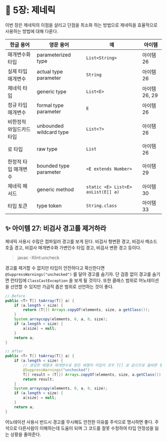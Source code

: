 # 💎 5장: 제네릭

이번 장은 제네릭의 이점을 살리고 단점을 최소화 하는 방법으로 제네릭을 효율적으로 사용하는 방법에 대해 다룬다.

| 한글 용어 | 영문 용어 | 예 | 아이템 |
| --- | --- | --- | --- |
| 매개변수화 타입 | parameterized type | `List<String>` | 아이템 26 |
| 실제 타입 매개변수 | actual type parameter | `String` | 아이템 26 |
| 제네릭 타입 | generic type | `List<E>` | 아이템 26, 29 |
| 정규 타입 매개변수 | formal type parameter | `E` | 아이템 26 |
| 비한정적 와일드카드 타입 | unbounded wildcard type | `List<?>` | 아이템 26 |
| 로 타입 | raw type | `List` | 아이템 26 |
| 한정적 타입 매개변수 | bounded type parameter | `<E extends Number>` | 아이템 29 |
| 제네릭 메서드 | generic method | `static <E> List<E> asList(E[] a)` | 아이템 30 |
| 타입 토큰 | type token | `String.class` | 아이템 33 |

## ✨ 아이템 27: 비검사 경고를 제거하라

제네릭 사용시 수많은 컴파일러 경고를 보게 된다. 비검사 형변환 경고, 비검사 메소드 호출 경고, 비검사 매개변수화 가변인수 타입 경고, 비검사 변환 경고 등이다.

> javac -Xlint:uncheck

경고를 제거할 수 없지만 타입이 안전하다고 확신한다면 `@SuppressWarnings("unchecked")` 를 달아 경고를 숨기자. 단 검증 없이 경고를 숨기면 런타임에 `ClassCastException` 을 보게 될 것이다. 또한 클래스 범위로 어노테이션을 선언할 수 있지만 가급적 좁은 범위로 선언하는 것이 좋다.

```java
// Before
public <T> T[] toArray(T[] a) {
    if (a.length < size) {
        return (T[]) Arrays.copyOf(elements, size, a.getClass());
    }
    System.arraycopy(elements, 0, a, 0, size);
    if (a.length < size) {
        a[size] = null;
    }
    return a;
}

// After
public <T> T[] toArray(T[] a) {
    if (a.length < size) {
        // 생성한 배열과 매개변수로 받은 배열의 타입이 모두 T[] 로 같으므로 올바른 형변환이다.
        @SuppressWarnings("unchecked")
        T[] result = (T[]) Arrays.copyOf(elements, size, a.getClass());
        return result;
    }
    System.arraycopy(elements, 0, a, 0, size);
    if (a.length < size) {
        a[size] = null;
    }
    return a;
}
```

어노테이션 사용시 반드시 경고를 무시해도 안전한 이유를 주석으로 명시하면 좋다. 주석으로 다른사람이 이해하는데 도움이 되며 그 코드를 잘못 수정하여 타입 안정성을 잃는 상황을 줄여준다.
